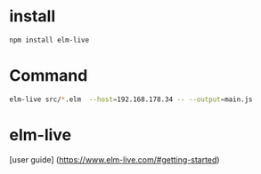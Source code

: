 # install

```bash
npm install elm-live
```

# Command

```bash
elm-live src/*.elm  --host=192.168.178.34 -- --output=main.js
```

# elm-live
[user guide] (https://www.elm-live.com/#getting-started)
